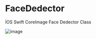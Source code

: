 # FaceDedector
İOS Swift CoreImage Face Dedector Class

![image](https://{https://github.com/KenanAtmaca/FaceDedector/blob/master/face.png?raw=true})
